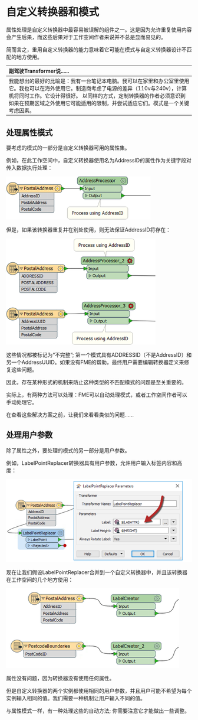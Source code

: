 # 自定义转换器和模式

属性处理是自定义转换器中最容易被误解的组件之一。这是因为允许重复使用内容会产生后果，而这些后果对于工作空间作者来说并不总是显而易见的。

简而言之，重用自定义转换器的能力意味着它可能在模式与自定义转换器设计不匹配的地方使用。

|  副驾驶Transformer说...... |
| :--- |
|  我能想出的最好的比喻是：我有一台笔记本电脑。我可以在家里和办公室里使用它。我也可以在海外使用它。制造商考虑了电源的差异（110v与240v），计算机将同时工作。它设计得很好。  以同样的方式，定制转换器的作者必须意识到如果在预期区域之外使用它可能适用的限制，并尝试适应它们。模式是一个关键考虑因素。 |

## 处理属性模式

要考虑的模式的一部分是自定义转换器可用的属性集。

例如，在此工作空间中，自定义转换器使用名为AddressID的属性作为关键字段对传入数据执行处理：

[![](../../.gitbook/assets/img5.020.customtransformerattrusegood.png)](https://github.com/safesoftware/FMETraining/blob/Desktop-Advanced-2018/DesktopAdvanced5CustomTransformers/Images/Img5.020.CustomTransformerAttrUseGood.png)

但是，如果该转换器重复并在别处使用，则无法保证AddressID将存在：

[![](../../.gitbook/assets/img5.021.customtransformerattrusebad.png)](https://github.com/safesoftware/FMETraining/blob/Desktop-Advanced-2018/DesktopAdvanced5CustomTransformers/Images/Img5.021.CustomTransformerAttrUseBad.png)

这些情况都被标记为“不完整”; 第一个模式具有ADDRESSID（不是AddressID）和另一个AddressUUID。如果没有FME的帮助，最终用户需要编辑转换器定义来修复这些问题。

因此，存在某种形式的机制来防止这种类型的不匹配模式的问题是至关重要的。

实际上，有两种方法可以处理：FME可以自动处理模式，或者工作空间作者可以手动处理它。

在查看这些解决方案之前，让我们来看看类似的问题......

## 处理用户参数

除了属性之外，要处理的模式的另一部分是用户参数。

例如，LabelPointReplacer转换器具有用户参数，允许用户输入标签内容和高度：

[![](../../.gitbook/assets/img5.022.transformerwithuserparameter.png)](https://github.com/safesoftware/FMETraining/blob/Desktop-Advanced-2018/DesktopAdvanced5CustomTransformers/Images/Img5.022.TransformerWithUserParameter.png)

现在让我们假设LabelPointReplacer合并到一个自定义转换器中，并且该转换器在工作空间的几个地方使用：

[![](../../.gitbook/assets/img5.023.customtransformerwithuserparameter.png)](https://github.com/safesoftware/FMETraining/blob/Desktop-Advanced-2018/DesktopAdvanced5CustomTransformers/Images/Img5.023.CustomTransformerWithUserParameter.png)

属性没有问题，因为转换器没有使用任何属性。

但是自定义转换器的两个实例都使用相同的用户参数，并且用户可能不希望为每个实例输入相同的值。我们需要一种机制让用户输入不同的值。

与属性模式一样，有一种处理这些的自动方法; 你需要注意它才能做出一些调整。

